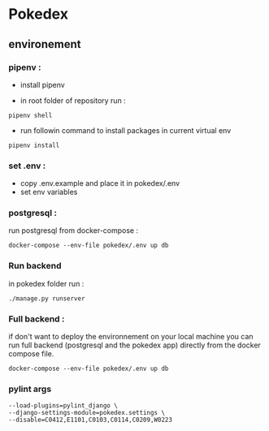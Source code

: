 # Pokedex




## environement


### pipenv : 

- install pipenv

- in root folder of repository run : 


```shell
pipenv shell
```

- run followin command to install packages in current virtual env


```shell
pipenv install
```

### set .env :

- copy .env.example and place it in pokedex/.env 
- set env variables

### postgresql :

run postgresql from docker-compose :


```shell
docker-compose --env-file pokedex/.env up db 
```

### Run backend
in pokedex folder run :

```shell
./manage.py runserver
```
### Full backend :
if don't want to deploy the environnement on your local machine you can run full backend (postgresql and the pokedex app) directly from the docker compose file.


```shell
docker-compose --env-file pokedex/.env up db 
```

### pylint args

 
```shell
--load-plugins=pylint_django \
--django-settings-module=pokedex.settings \
--disable=C0412,E1101,C0103,C0114,C0209,W0223
```
